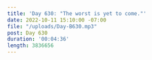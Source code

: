 ```yaml
---
title: 'Day 630: "The worst is yet to come."'
date: 2022-10-11 15:10:00 -07:00
file: "/uploads/Day-B630.mp3"
post: Day 630
duration: '00:04:36'
length: 3836656
---
```


